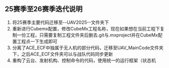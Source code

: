 ## 25赛季至26赛季迭代说明

1. 将25赛季主要代码迁移至--UAV2025--文件夹下
2. 重新进行Cubemx配置，修改CubeMx工程名称，现在如果想在当前工程下复制一份工程，只需要复制工程文件夹后删去.git与.mxproject并在CubeMx配置工程点一下生成即可
3. 分离了ACE_ECF中独属于无人机的部分代码，迁移至UAV_MainCode文件夹下，之后ACE_ECF文件夹可以与战队代码同步更新
4. 重构了云台、发射机构、控制命令的代码，使用统一的运行框架（状态机